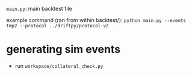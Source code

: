 `main.py`: main backtest file 

example command (ran from within backtest/): `python main.py --events tmp2 --protocol ../driftpy/protocol-v2 `

# generating sim events 
- run `workspace/collateral_check.py`